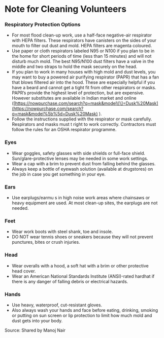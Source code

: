 # Note for Cleaning Volunteers



### Respiratory Protection Options

* For most flood clean-up work, use a half-face negative-air respirator with HEPA filters. These respirators have canisters on the sides of your mouth to filter out dust and mold. HEPA filters are magenta coloured.
* Use paper or cloth respirators labeled N95 or N100 if you plan to be in the home for short periods of time \(less than 15 minutes\) and will not disturb much mold. The best N95/N100 dust filters have a valve in the middle and two straps to hold the mask securely on the head.
* If you plan to work in many houses with high mold and dust levels, you may want to buy a powered air purifying respirator \(PAPR\) that has a fan that blows filtered air into the hood. These are especially helpful if you have a beard and cannot get a tight fit from other respirators or masks. PAPR’s provide the highest level of protection, but are expensive. However substitutes are available in Indian market and online \([https://nowpurchase.com/search?q=mask&model\[\]=Dusk%20Mask](https://nowpurchase.com/search?q=mask&model%5b%5d=Dusk%20Mask) \).
* Follow the instructions supplied with the respirator or mask carefully. Respirators and masks must t right to work correctly. Contractors must follow the rules for an OSHA respirator programme.

### Eyes

* Wear goggles, safety glasses with side shields or full-face shield. Sun/glare-protective lenses may be needed in some work settings.
* Wear a cap with a brim to prevent dust from falling behind the glasses.
* Always keep a bottle of eyewash solution \(available at drugstores\) on the job in case you get something in your eye.

### Ears

* Use earplugs/earmu s in high noise work areas where chainsaws or heavy equipment are used. At most clean-up sites, the earplugs are not needed.

### Feet

* Wear work boots with steel shank, toe and insole.
* DO NOT wear tennis shoes or sneakers because they will not prevent punctures, bites or crush injuries.

### Head

* Wear overalls with a hood, a soft hat with a brim or other protective head cover.
* Wear an American National Standards Institute \(ANSI\)-rated hardhat if there is any danger of falling debris or electrical hazards.

### Hands

* Use heavy, waterproof, cut-resistant gloves.
* Also always wash your hands and face before eating, drinking, smoking or putting on sun screen or lip protection to limit how much mold and dust gets into your body.

Source: Shared by Manoj Nair
